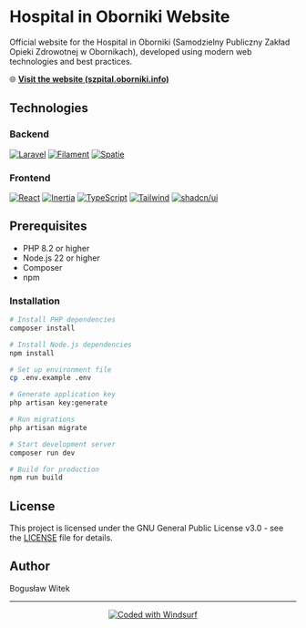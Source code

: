 # Hospital in Oborniki Website

Official website for the Hospital in Oborniki (Samodzielny Publiczny Zakład Opieki Zdrowotnej w Obornikach), developed using modern web technologies and best practices.

🌐 **[Visit the website (szpital.oborniki.info)](https://szpital.oborniki.info)**

## Technologies

### Backend
[![Laravel](https://img.shields.io/badge/Laravel-12-FF2D20?style=for-the-badge&logo=laravel&logoColor=white)](https://laravel.com)
[![Filament](https://img.shields.io/badge/Filament-3-fb70a9?style=for-the-badge&logo=filament&logoColor=white)](https://filamentphp.com)
[![Spatie](https://img.shields.io/badge/Spatie_Permission-6-orange?style=for-the-badge&logo=laravel&logoColor=white)](https://spatie.be/docs/laravel-permission)

### Frontend
[![React](https://img.shields.io/badge/React-19-61DAFB?style=for-the-badge&logo=react&logoColor=black)](https://react.dev)
[![Inertia](https://img.shields.io/badge/Inertia.js-2-9553E9?style=for-the-badge&logo=inertia&logoColor=white)](https://inertiajs.com)
[![TypeScript](https://img.shields.io/badge/TypeScript-5-3178C6?style=for-the-badge&logo=typescript&logoColor=white)](https://www.typescriptlang.org)
[![Tailwind](https://img.shields.io/badge/Tailwind-4-38B2AC?style=for-the-badge&logo=tailwind-css&logoColor=white)](https://tailwindcss.com)
[![shadcn/ui](https://img.shields.io/badge/shadcn/ui-0.7-000000?style=for-the-badge&logo=shadcnui&logoColor=white)](https://ui.shadcn.com)

## Prerequisites

- PHP 8.2 or higher
- Node.js 22 or higher
- Composer
- npm

### Installation

```bash
# Install PHP dependencies
composer install

# Install Node.js dependencies
npm install

# Set up environment file
cp .env.example .env

# Generate application key
php artisan key:generate

# Run migrations
php artisan migrate

# Start development server
composer run dev

# Build for production
npm run build
```

## License

This project is licensed under the GNU General Public License v3.0 - see the [LICENSE](LICENSE) file for details.

## Author

Bogusław Witek

---

<p align="center">
    <a href="https://www.windsurf.io">
        <img src="https://img.shields.io/badge/Coded_with-Windsurf-black?style=for-the-badge&logo=data:image/svg+xml;base64,PHN2ZyB3aWR0aD0iMjQiIGhlaWdodD0iMjQiIHZpZXdCb3g9IjAgMCAyNCAyNCIgZmlsbD0ibm9uZSIgeG1sbnM9Imh0dHA6Ly93d3cudzMub3JnLzIwMDAvc3ZnIj48cGF0aCBkPSJNMTIgMkwxIDEyaDR2OWgxNHYtOWg0TDEyIDJ6IiBmaWxsPSJ3aGl0ZSIvPjwvc3ZnPg==" alt="Coded with Windsurf">
    </a>
</p>
